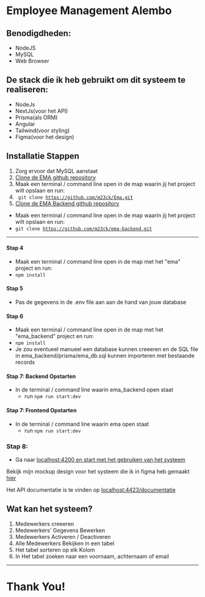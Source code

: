 # Employee Management Alembo

## Benodigdheden:
- NodeJS
- MySQL
- Web Browser

## De stack die ik heb gebruikt om dit systeem te realiseren:
- NodeJs
- NextJs(voor het API)
- Prisma(als ORM)
- Angular
- Tailwind(voor styling)
- Figma(voor het design)


## Installatie Stappen
1. Zorg ervoor dat MySQL aanstaat
2. [Clone de EMA github repository]('https://github.com/m23ck/Ema')
3. Maak een terminal / command line open in de map waarin jij het project wilt opslaan en run:
4. <code> git clone https://github.com/m23ck/Ema.git </code>
5. [Clone de EMA Backend github repository]('https://github.com/m23ck/ema-backend')
- Maak een terminal / command line open in de map waarin jij het project wilt opslaan en run:
- <code>git clone https://github.com/m23ck/ema-backend.git</code>
---
#### Stap 4
- Maak een terminal / command line open in de map met het "ema" project en run:
- <code>npm install</code>

#### Stap 5
- Pas de gegevens in de .env file aan aan de hand van jouw database

#### Stap 6
- Maak een terminal / command line open in de map met het "ema_backend" project en run:
- <code>npm install</code>
- Je zou eventueel manueel een database kunnen creeeren en de SQL file in ema_backend/prisma/ema_db.sql kunnen importeren met bestaande records


#### Stap 7: Backend Opstarten
- In de terminal / command line waarin ema_backend open staat
  - run <code>npm run start:dev</code>

#### Stap 7: Frontend Opstarten
- In de terminal / command line waarin ema open staat
  - run <code>npm run start:dev</code>

### Stap 8:
- Ga naar [localhost:4200 en start met het gebruiken van het systeem]('http://127.0.0.1:4200')

Bekijk mijn mockup design voor het systeem die ik in figma heb gemaakt [hier]('https://www.figma.com/file/7Ev9XaKSCu5fdPkUmQg1Ex/ema?node-id=6%3A7')

Het API documentatie is te vinden op [localhost:4423/documentatie]('http://127.0.0.1:4423/documentatie')


## Wat kan het systeem?
1. Medewerkers creeeren
2. Medewerkers' Gegevens Bewerken
3. Medewerkers Activeren / Deactiveren
4. Alle Medewerkers Bekijken in een tabel
5. Het tabel sorteren op elk Kolom
6. In Het tabel zoeken naar een voornaam, achternaam of email


---
# Thank You!